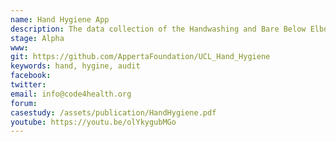 ```yaml
---
name: Hand Hygiene App 
description: The data collection of the Handwashing and Bare Below Elbow (BBE) audits within the organisation are currently a paper based process. It tracks the number of hand washing opportunities taken and checks for BBE compliance, before calculating overall percentages of staff compliance across multiples wards and directorates. A significant drawback to this is that it is very a time consuming audit process. Our solution is an application that allows for capture of such audit information through the user's input of data, as well as displaying the compliance rate using charts, before finally exporting all the information to Excel format. Ultimately, our application aims to provide utmost convenience for the auditors to carry out the audit process accurately.
stage: Alpha
www:  
git: https://github.com/AppertaFoundation/UCL_Hand_Hygiene
keywords: hand, hygine, audit 
facebook: 
twitter: 
email: info@code4health.org
forum: 
casestudy: /assets/publication/HandHygiene.pdf
youtube: https://youtu.be/olYkygubMGo
--- 
```

